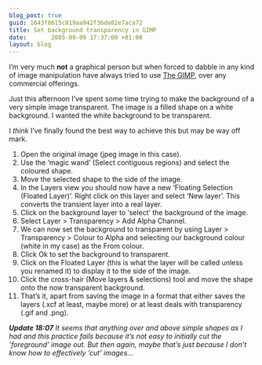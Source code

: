 ```yaml
---
blog_post: true
guid: 1643f8615c819aa942f36de82e7aca72
title: Set background transparency in GIMP
date:       2005-09-09 17:37:00 +01:00
layout: blog
---
```


I’m very much **not** a graphical person but when forced to dabble in
any kind of image manipulation have always tried to use [The
GIMP](http://www.gimp.org/), over any commercial offerings.

Just this afternoon I’ve spent some time trying to make the background
of a very simple image transparent. The image is a filled shape on a
white background. I wanted the white background to be transparent.

I *think* I’ve finally found the best way to achieve this but may be way
off mark.

1.  Open the original image (jpeg image in this case).
2.  Use the ‘magic wand’ (Select contiguous regions) and select the
    coloured shape.
3.  Move the selected shape to the side of the image.
4.  In the Layers view you should now have a new ‘Floating Selection
    (Floated Layer)’. Right click on this layer and select ‘New layer’.
    This converts the transient layer into a real layer.
5.  Click on the background layer to ‘select’ the background of the
    image.
6.  Select Layer \> Transparency \> Add Alpha Channel.
7.  We can now set the background to transparent by using Layer \>
    Transparency \> Colour to Alpha and selecting our background colour
    (white in my case) as the From colour.
8.  Click Ok to set the background to transparent.
9.  Click on the Floated Layer (this is what the layer will be called
    unless you renamed it) to display it to the side of the image.
10. Click the cross-hair (Move layers & selections) tool and move the
    shape onto the now transparent background.
11. That’s it, apart from saving the image in a format that either saves
    the layers (.xcf at least, maybe more) or at least deals with
    transparency (.gif and .png).

***Update 18:07** It seems that anything over and above simple shapes as
I had and this practice fails because it’s not easy to initially cut the
’foreground’ image out. But then again, maybe that’s just because I
don’t know how to effectively ’cut’ images…*
